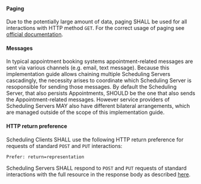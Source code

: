 #### Paging
Due to the potentially large amount of data, paging SHALL be used for all interactions with HTTP method `GET`. For the correct usage of paging see [official documentation](https://hl7.org/fhir/R5/http.html#paging).

#### Messages
In typical appointment booking systems appointment-related messages are sent via various channels (e.g. email, text message). Because this implementation guide allows chaining multiple Scheduling Servers cascadingly, the necessity arises to coordinate which Scheduling Server is resoponsible for sending those messages. By default the Scheduling Server, that also persists Appointments, SHOULD be the one that also sends the Appointment-related messages. However service providers of Scheduling Servers MAY also have different bilateral arrangements, which are managed outside of the scope of this implementation guide.

#### HTTP return preference
Scheduling Clients SHALL use the following HTTP return preference for requests of standard `POST` and `PUT` interactions:

```Prefer: return=representation```

Scheduling Servers SHALL respond to `POST` and `PUT` requests of standard interactions with the full resource in the response body as described [here](https://www.hl7.org/fhir/http.html#ops).
